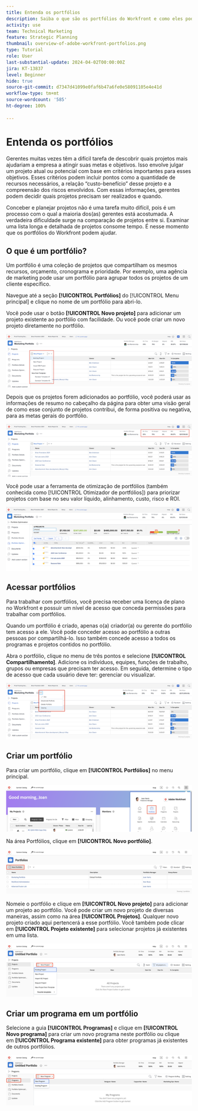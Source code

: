 ```yaml
---
title: Entenda os portfólios
description: Saiba o que são os portfólios do Workfront e como eles podem ajudar a priorizar projetos e compará-los entre si.
activity: use
team: Technical Marketing
feature: Strategic Planning
thumbnail: overview-of-adobe-workfront-portfolios.png
type: Tutorial
role: User
last-substantial-update: 2024-04-02T00:00:00Z
jira: KT-13837
level: Beginner
hide: true
source-git-commit: d7347d41099e0faf6b47a6fe0e58091105e4e41d
workflow-type: tm+mt
source-wordcount: '585'
ht-degree: 100%

---
```


# Entenda os portfólios

Gerentes muitas vezes têm a difícil tarefa de descobrir quais projetos mais ajudariam a empresa a atingir suas metas e objetivos. Isso envolve julgar um projeto atual ou potencial com base em critérios importantes para esses objetivos. Esses critérios podem incluir pontos como a quantidade de recursos necessários, a relação “custo-benefício” desse projeto e a compreensão dos riscos envolvidos. Com essas informações, gerentes podem decidir quais projetos precisam ser realizados e quando.

Conceber e planejar projetos não é uma tarefa muito difícil, pois é um processo com o qual a maioria dos(as) gerentes está acostumada. A verdadeira dificuldade surge na comparação de projetos entre si. Examinar uma lista longa e detalhada de projetos consome tempo. É nesse momento que os portfólios do Workfront podem ajudar.

## O que é um portfólio?

Um portfólio é uma coleção de projetos que compartilham os mesmos recursos, orçamento, cronograma e prioridade. Por exemplo, uma agência de marketing pode usar um portfólio para agrupar todos os projetos de um cliente específico.

Navegue até a seção **[!UICONTROL Portfólios]** do [!UICONTROL Menu principal] e clique no nome de um portfólio para abri-lo.

Você pode usar o botão **[!UICONTROL Novo projeto]** para adicionar um projeto existente ao portfólio com facilidade. Ou você pode criar um novo projeto diretamente no portfólio.

![Uma imagem do menu suspenso do botão [!UICONTROL Novo projeto]](assets/01-portfolio-management3.png)

Depois que os projetos forem adicionados ao portfólio, você poderá usar as informações de resumo no cabeçalho da página para obter uma visão geral de como esse conjunto de projetos contribui, de forma positiva ou negativa, para as metas gerais do portfólio.

![Uma imagem das informações de resumo do portfólio no cabeçalho da página](assets/02-portfolio-management1.png)

Você pode usar a ferramenta de otimização de portfólios (também conhecida como [!UICONTROL Otimizador de portfólios]) para priorizar projetos com base no seu valor líquido, alinhamento, custo, risco e ROI.

![Uma imagem mostrando a priorização de projetos em um portfólio](assets/03-portfolio-management2.png)

## Acessar portfólios

Para trabalhar com portfólios, você precisa receber uma licença de plano no Workfront e possuir um nível de acesso que conceda permissões para trabalhar com portfólios.

Quando um portfólio é criado, apenas o(a) criador(a) ou gerente do portfólio tem acesso a ele. Você pode conceder acesso ao portfólio a outras pessoas por compartilhá-lo. Isso também concede acesso a todos os programas e projetos contidos no portfólio.

Abra o portfólio, clique no menu de três pontos e selecione **[!UICONTROL Compartilhamento]**. Adicione os indivíduos, equipes, funções de trabalho, grupos ou empresas que precisam ter acesso. Em seguida, determine o tipo de acesso que cada usuário deve ter: gerenciar ou visualizar.

![Uma imagem da opção [!UICONTROL Compartilhamento] em um [!DNL Workfront]portfólio](assets/04-portfolio-management11.png)

## Criar um portfólio

Para criar um portfólio, clique em **[!UICONTROL Portfólios]** no menu principal.

![Uma imagem do menu principal ](assets/create-portfolio-1.png)

Na área Portfólios, clique em **[!UICONTROL Novo portfólio]**.

![Uma imagem da área Portfólio ](assets/create-portfolio-2.png)

Nomeie o portfólio e clique em **[!UICONTROL Novo projeto]** para adicionar um projeto ao portfólio. Você pode criar um novo projeto de diversas maneiras, assim como na área **[!UICONTROL Projetos]**. Qualquer novo projeto criado aqui pertencerá a esse portfólio. Você também pode clicar em **[!UICONTROL Projeto existente]** para selecionar projetos já existentes em uma lista.

![Uma imagem do novo menu do projeto ](assets/create-portfolio-3.png)

## Criar um programa em um portfólio

Selecione a guia **[!UICONTROL Programas]** e clique em **[!UICONTROL Novo programa]** para criar um novo programa neste portfólio ou clique em **[!UICONTROL Programa existente]** para obter programas já existentes de outros portfólios.

![Uma imagem do novo menu do programa ](assets/create-portfolio-4.png)

<!--
Pro-tips graphic
If a user can't access a specific portfolio, make sure it's shared with them. The Workfront access level determines that a user can access portfolios in general, but sharing makes sure they can see specific portfolios. 
-->

<!--
Learn more graphic and links to documentation articles
* Portfolio overview   
* Create a portfolio 
* Create and manage portfolios 
* Navigate within a portfolio 
* Share a portfolio   
-->
